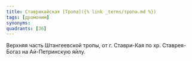```yaml
---
title: Ставрикайская [Тропа]({% link _terms/тропа.md %})
tags: [дромоним]
synonyms:
quadrants: [З6]
---
```


Верхняя часть Штангеевской тропы, от г. Ставри-Кая по хр. Ставрея-Богаз на
Ай-Петринскую яйлу.
